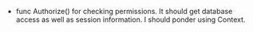 - func Authorize() for checking permissions. It should get database access as well as session information. I should ponder using Context.
